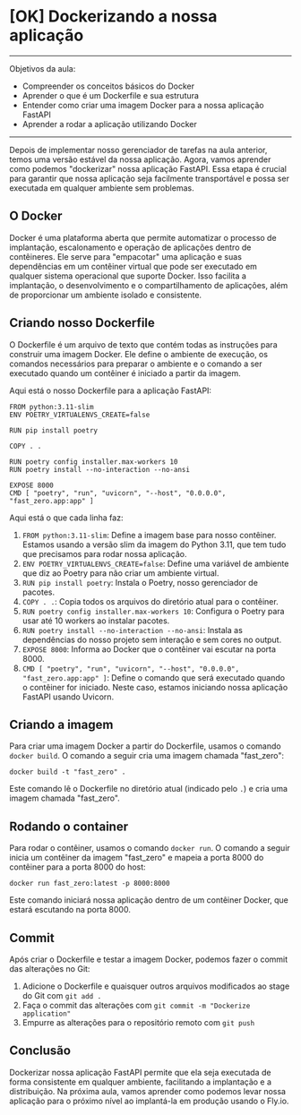 # [OK] Dockerizando a nossa aplicação

---
Objetivos da aula:

- Compreender os conceitos básicos do Docker
- Aprender o que é um Dockerfile e sua estrutura
- Entender como criar uma imagem Docker para a nossa aplicação FastAPI
- Aprender a rodar a aplicação utilizando Docker

---

Depois de implementar nosso gerenciador de tarefas na aula anterior, temos uma versão estável da nossa aplicação. Agora, vamos aprender como podemos "dockerizar" nossa aplicação FastAPI. Essa etapa é crucial para garantir que nossa aplicação seja facilmente transportável e possa ser executada em qualquer ambiente sem problemas.

## O Docker

Docker é uma plataforma aberta que permite automatizar o processo de implantação, escalonamento e operação de aplicações dentro de contêineres. Ele serve para "empacotar" uma aplicação e suas dependências em um contêiner virtual que pode ser executado em qualquer sistema operacional que suporte Docker. Isso facilita a implantação, o desenvolvimento e o compartilhamento de aplicações, além de proporcionar um ambiente isolado e consistente.

## Criando nosso Dockerfile

O Dockerfile é um arquivo de texto que contém todas as instruções para construir uma imagem Docker. Ele define o ambiente de execução, os comandos necessários para preparar o ambiente e o comando a ser executado quando um contêiner é iniciado a partir da imagem.

Aqui está o nosso Dockerfile para a aplicação FastAPI:

```docker
FROM python:3.11-slim
ENV POETRY_VIRTUALENVS_CREATE=false

RUN pip install poetry

COPY . .

RUN poetry config installer.max-workers 10
RUN poetry install --no-interaction --no-ansi

EXPOSE 8000
CMD [ "poetry", "run", "uvicorn", "--host", "0.0.0.0", "fast_zero.app:app" ]
```

Aqui está o que cada linha faz:

1. `FROM python:3.11-slim`: Define a imagem base para nosso contêiner. Estamos usando a versão slim da imagem do Python 3.11, que tem tudo que precisamos para rodar nossa aplicação.
2. `ENV POETRY_VIRTUALENVS_CREATE=false`: Define uma variável de ambiente que diz ao Poetry para não criar um ambiente virtual.
3. `RUN pip install poetry`: Instala o Poetry, nosso gerenciador de pacotes.
4. `COPY . .`: Copia todos os arquivos do diretório atual para o contêiner.
5. `RUN poetry config installer.max-workers 10`: Configura o Poetry para usar até 10 workers ao instalar pacotes.
6. `RUN poetry install --no-interaction --no-ansi`: Instala as dependências do nosso projeto sem interação e sem cores no output.
7. `EXPOSE 8000`: Informa ao Docker que o contêiner vai escutar na porta 8000.
8. `CMD [ "poetry", "run", "uvicorn", "--host", "0.0.0.0", "fast_zero.app:app" ]`: Define o comando que será executado quando o contêiner for iniciado. Neste caso, estamos iniciando nossa aplicação FastAPI usando Uvicorn.

## Criando a imagem

Para criar uma imagem Docker a partir do Dockerfile, usamos o comando `docker build`. O comando a seguir cria uma imagem chamada "fast_zero":

```shell title="$ Execução no terminal!"
docker build -t "fast_zero" .
```

Este comando lê o Dockerfile no diretório atual (indicado pelo `.`) e cria uma imagem chamada "fast_zero".

## Rodando o container

Para rodar o contêiner, usamos o comando `docker run`. O comando a seguir inicia um contêiner da imagem "fast_zero" e mapeia a porta 8000 do contêiner para a porta 8000 do host:

```shell title="$ Execução no terminal!"
docker run fast_zero:latest -p 8000:8000
```

Este comando iniciará nossa aplicação dentro de um contêiner Docker, que estará escutando na porta 8000.

## Commit

Após criar o Dockerfile e testar a imagem Docker, podemos fazer o commit das alterações no Git:

1. Adicione o Dockerfile e quaisquer outros arquivos modificados ao stage do Git com `git add .`
2. Faça o commit das alterações com `git commit -m "Dockerize application"`
3. Empurre as alterações para o repositório remoto com `git push`

## Conclusão

Dockerizar nossa aplicação FastAPI permite que ela seja executada de forma consistente em qualquer ambiente, facilitando a implantação e a distribuição. Na próxima aula, vamos aprender como podemos levar nossa aplicação para o próximo nível ao implantá-la em produção usando o Fly.io.
